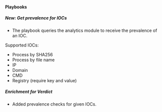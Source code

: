 
#### Playbooks
##### New: Get prevalence for IOCs
- The playbook queries the analytics module to receive the prevalence of an IOC.

Supported IOCs:
 - Process by SHA256
 - Process by file name
 - IP
 - Domain
 - CMD
 - Registry (require key and value)
##### Enrichment for Verdict
- Added prevalence checks for given IOCs.
